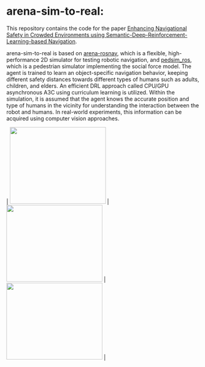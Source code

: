 # arena-sim-to-real:
This repository contains the code for the paper [Enhancing Navigational Safety in Crowded Environments using
Semantic-Deep-Reinforcement-Learning-based Navigation](https://arxiv.org/pdf/2109.11288.pdf).

arena-sim-to-real is based on [arena-rosnav](https://github.com/ignc-research/arena-rosnav/tree/local_planner_subgoalmode), which is a flexible, high-performance 2D simulator for testing robotic navigation, and [pedsim_ros](https://github.com/srl-freiburg/pedsim_ros), which is a pedestrian simulator implementing the social force model. The agent is trained to learn an object-specific navigation behavior, keeping different safety distances towards different types of humans such as adults, children, and elders. An efficient DRL approach called CPU/GPU asynchronous A3C using curriculum learning is utilized. Within the simulation, it is assumed that the agent knows the accurate position and type of humans in the vicinity for understanding the interaction between the robot and humans. In real-world experiments, this information can be acquired using computer vision approaches.


| <img width="250" height="200" src="https://github.com/ignc-research/arena-sim-to-real/tree/main/img/normal.gif"> | <img width="250" height="200" src="https://github.com/ignc-research/arena-sim-to-real/tree/main/img/guidig.gif"> | <img width="250" height="200" src="hhttps://github.com/ignc-research/arena-sim-to-real/tree/main/img/following.gif"> |

